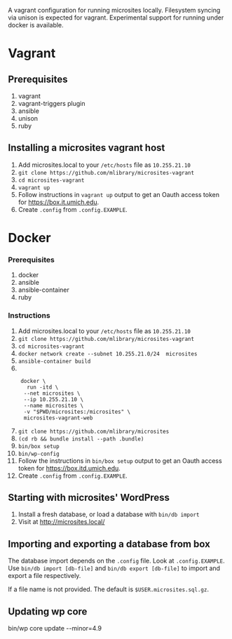 A vagrant configuration for running microsites locally. Filesystem syncing via unison is expected for vagrant. Experimental support for running under docker is available.

# Vagrant

## Prerequisites

1. vagrant
1. vagrant-triggers plugin
1. ansible
1. unison
1. ruby

## Installing a microsites vagrant host

1. Add microsites.local to your `/etc/hosts` file as `10.255.21.10`
1. `git clone https://github.com/mlibrary/microsites-vagrant`
1. `cd microsites-vagrant`
1. `vagrant up`
1. Follow instructions in `vagrant up` output to get an Oauth access token for https://box.it.umich.edu.
1. Create `.config` from `.config.EXAMPLE`.

# Docker

### Prerequisites

1. docker
1. ansible
1. ansible-container
1. ruby

### Instructions

1. Add microsites.local to your `/etc/hosts` file as `10.255.21.10`
1. `git clone https://github.com/mlibrary/microsites-vagrant`
1. `cd microsites-vagrant`
1. `docker network create --subnet 10.255.21.0/24  microsites`
1. `ansible-container build`
1.

        docker \
          run -itd \
         --net microsites \
         --ip 10.255.21.10 \
         --name microsites \
         -v "$PWD/microsites:/microsites" \
         microsites-vagrant-web

7. `git clone https://github.com/mlibrary/microsites`
8. `(cd rb && bundle install --path .bundle)`
9. `bin/box setup`
10. `bin/wp-config`
11. Follow the instructions in `bin/box setup` output to get an Oauth access token for https://box.itd.umich.edu.
12. Create `.config` from `.config.EXAMPLE`.

## Starting with microsites' WordPress

1. Install a fresh database, or load a database with `bin/db import`
1. Visit at http://microsites.local/

## Importing and exporting a database from box

The database import depends on the `.config` file.  Look at `.config.EXAMPLE`.
Use `bin/db import [db-file]` and `bin/db export [db-file]` to import and export a file respectively.

If a file name is not provided. The default is `$USER.microsites.sql.gz`.

## Updating wp core
bin/wp core update --minor=4.9
